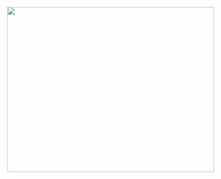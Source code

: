 <p align="center">
  <img width="480" height="384" src="https://github.com/prox11/CTF-Writeups/assets/148764185/a840ae0c-1c01-4c6d-ad76-d6a2bf09812e">
</p>
